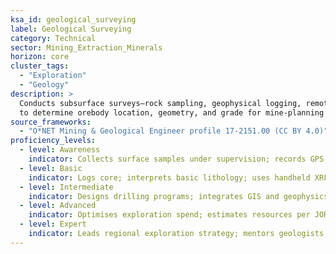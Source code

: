```yaml
---
ksa_id: geological_surveying
label: Geological Surveying
category: Technical
sector: Mining_Extraction_Minerals
horizon: core
cluster_tags:
  - "Exploration"
  - "Geology"
description: >
  Conducts subsurface surveys—rock sampling, geophysical logging, remote sensing—
  to determine orebody location, geometry, and grade for mine-planning decisions.
source_frameworks:
  - "O*NET Mining & Geological Engineer profile 17-2151.00 (CC BY 4.0)"
proficiency_levels:
  - level: Awareness
    indicator: Collects surface samples under supervision; records GPS coordinates.
  - level: Basic
    indicator: Logs core; interprets basic lithology; uses handheld XRF.
  - level: Intermediate
    indicator: Designs drilling programs; integrates GIS and geophysics; builds 3-D ore models.
  - level: Advanced
    indicator: Optimises exploration spend; estimates resources per JORC/NI 43-101.
  - level: Expert
    indicator: Leads regional exploration strategy; mentors geologists; interfaces with regulators for resource reporting.
---
```

